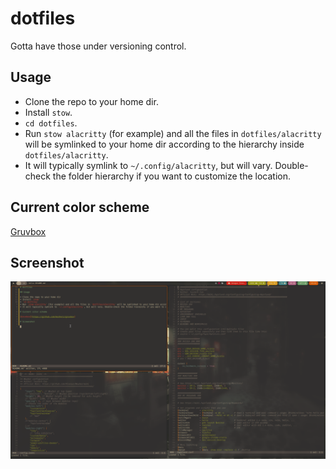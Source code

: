 # dotfiles

Gotta have those under versioning control.

## Usage

* Clone the repo to your home dir.
* Install `stow`.
* `cd dotfiles`.
* Run `stow alacritty` (for example) and all the files in `dotfiles/alacritty` will be symlinked to your home dir according to the hierarchy inside `dotfiles/alacritty`.
* It will typically symlink to `~/.config/alacritty`, but will vary. Double-check the folder hierarchy if you want to customize the location.

## Current color scheme

[Gruvbox](https://github.com/morhetz/gruvbox)

## Screenshot

![](./.assets/screenshots/hyprland.png)
